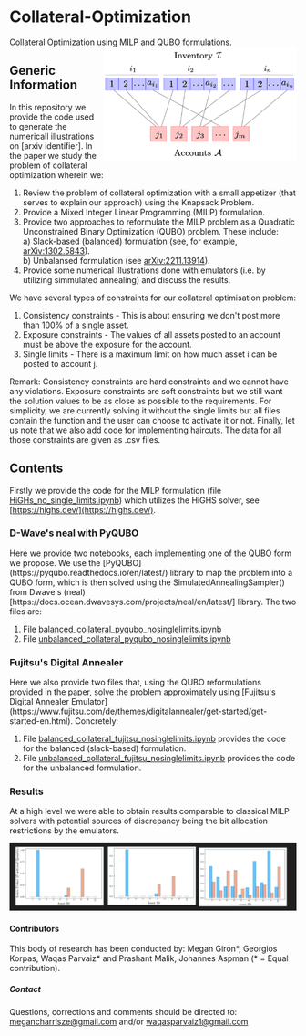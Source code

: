 # Collateral-Optimization
Collateral Optimization using MILP and QUBO formulations. 
<img src="bipartite.png" alt="" width="340" height="200" align="right" style="margin-left: 10px; margin-bottom: 10px;">

<h2>Generic Information</h2>

In this repository we provide the code used to generate the numericall illustrations on [arxiv identifier]. In the paper we study the problem of collateral optimization wherein we:
1. Review the problem of collateral optimization with a small appetizer (that serves to explain our approach) using the Knapsack Problem.
2. Provide a Mixed Integer Linear Programming (MILP) formulation. 
3. Provide two approaches to reformulate the MILP problem as a Quadratic Unconstrained Binary Optimization (QUBO) problem. These include:   
  a) Slack-based (balanced) formulation (see, for example, [arXiv:1302.5843](https://arxiv.org/abs/1302.5843)).  
  b) Unbalansed formulation (see [arXiv:2211.13914](https://arxiv.org/abs/1302.5843)).
4. Provide some numerical illustrations done with emulators (i.e. by utilizing simmulated annealing) and discuss the results.

We have several types of constraints for our collateral optimisation problem: 
1. Consistency constraints - This is about ensuring we don't post more than 100% of a single asset. 
2. Exposure constraints - The values of all assets posted to an account must be above the exposure for the account. 
3. Single limits - There is a maximum limit on how much asset i can be posted to account j. 

Remark: Consistency constraints are hard constraints and we cannot have any violations. Exposure constraints are soft constraints but we still want the solution values to be as close as possible to the requirements. For simplicity, we are currently solving it without the single limits but all files contain the function and the user can choose to activate it or not. Finally, let us note that we also add code for implementing haircuts. The data for all those constraints are given as .csv files.


<h2>Contents</h2>

Firstly we provide the code for the MILP formulation (file [HiGHs_no_single_limits.ipynb](HiGHs_no_single_limits.ipynb)) which utilizes the HiGHS solver, see [https://highs.dev/](https://highs.dev/).

<h3>D-Wave's neal with PyQUBO</h3>
Here we provide two notebooks, each implementing one of the QUBO form we propose. We use the [PyQUBO](https://pyqubo.readthedocs.io/en/latest/) library to map the problem into a QUBO form, which is then solved using the SimulatedAnnealingSampler() from Dwave's (neal)[https://docs.ocean.dwavesys.com/projects/neal/en/latest/] library. The two files are:

1. File [balanced_collateral_pyqubo_nosinglelimits.ipynb](./balanced_collateral_pyqubo_nosinglelimits.ipynb)
2. File [unbalanced_collateral_pyqubo_nosinglelimits.ipynb](./unbalanced_collateral_pyqubo_nosinglelimit.ipynb)


<h3>Fujitsu's Digital Annealer</h3>
Here we also provide two files that, using the QUBO reformulations provided in the paper, solve the problem approximately using [Fujitsu's Digital Annealer Emulator](https://www.fujitsu.com/de/themes/digitalannealer/get-started/get-started-en.html). Concretely: 

1. File [balanced_collateral_fujitsu_nosinglelimits.ipynb](./balanced_collateral_fujitsu_nosinglelimits.ipynb) provides the code for the balanced (slack-based) formulation.  
2. File [unbalanced_collateral_fujitsu_nosinglelimits.ipynb](./unbalanced_collateral_fujitsu_nosinglelimits.ipynb) provides the code for the unbalanced formulation.  

<h3>Results</h3>

At a high level we were able to obtain results comparable to classical MILP solvers with potential sources of discrepancy being the bit allocation restrictions by the emulators. 

![](results_run_14_04.png)


<h4>Contributors</h4>
This body of research has been conducted by: Megan Giron*, Georgios Korpas, Waqas Parvaiz* and Prashant Malik, Johannes Aspman (* = Equal contribution). 

<h5>Contact</h5>

Questions, corrections and comments should be directed to:  [megancharrisze@gmail.com](mailto:megancharrisze@gmail.com) and/or
[waqasparvaiz1@gmail.com](mailto:waqasparvaiz1@gmail.com) 


